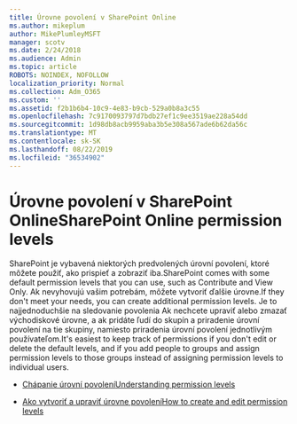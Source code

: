 ```yaml
---
title: Úrovne povolení v SharePoint Online
ms.author: mikeplum
author: MikePlumleyMSFT
manager: scotv
ms.date: 2/24/2018
ms.audience: Admin
ms.topic: article
ROBOTS: NOINDEX, NOFOLLOW
localization_priority: Normal
ms.collection: Adm_O365
ms.custom: ''
ms.assetid: f2b1b6b4-10c9-4e83-b9cb-529a0b8a3c55
ms.openlocfilehash: 7c9170093797d7bdb27ef1c9ee3519ae228a54dd
ms.sourcegitcommit: 1d98db8acb9959aba3b5e308a567ade6b62da56c
ms.translationtype: MT
ms.contentlocale: sk-SK
ms.lasthandoff: 08/22/2019
ms.locfileid: "36534902"
---
```

# <a name="sharepoint-online-permission-levels"></a><span data-ttu-id="82279-102">Úrovne povolení v SharePoint Online</span><span class="sxs-lookup"><span data-stu-id="82279-102">SharePoint Online permission levels</span></span>

<span data-ttu-id="82279-103">SharePoint je vybavená niektorých predvolených úrovní povolení, ktoré môžete použiť, ako prispieť a zobraziť iba.</span><span class="sxs-lookup"><span data-stu-id="82279-103">SharePoint comes with some default permission levels that you can use, such as Contribute and View Only.</span></span> <span data-ttu-id="82279-104">Ak nevyhovujú vašim potrebám, môžete vytvoriť ďalšie úrovne.</span><span class="sxs-lookup"><span data-stu-id="82279-104">If they don't meet your needs, you can create additional permission levels.</span></span> <span data-ttu-id="82279-105">Je to najjednoduchšie na sledovanie povolenia Ak nechcete upraviť alebo zmazať východiskové úrovne, a ak pridáte ľudí do skupín a priradenie úrovní povolení na tie skupiny, namiesto priradenia úrovní povolení jednotlivým používateľom.</span><span class="sxs-lookup"><span data-stu-id="82279-105">It's easiest to keep track of permissions if you don't edit or delete the default levels, and if you add people to groups and assign permission levels to those groups instead of assigning permission levels to individual users.</span></span>
  
- [<span data-ttu-id="82279-106">Chápanie úrovní povolení</span><span class="sxs-lookup"><span data-stu-id="82279-106">Understanding permission levels</span></span>](https://go.microsoft.com/fwlink/?linkid=867071)
    
- [<span data-ttu-id="82279-107">Ako vytvoriť a upraviť úrovne povolení</span><span class="sxs-lookup"><span data-stu-id="82279-107">How to create and edit permission levels</span></span>](https://go.microsoft.com/fwlink/?linkid=867072)
    

